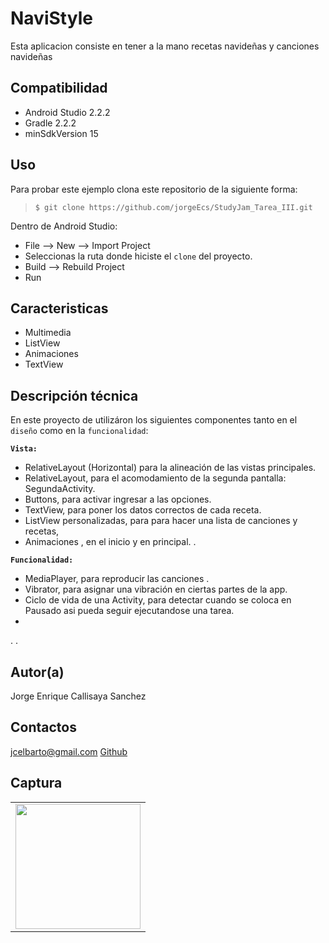 NaviStyle
========================

Esta aplicacion consiste en tener a la mano recetas navideñas y canciones navideñas


Compatibilidad
------------

  * Android Studio 2.2.2
  * Gradle 2.2.2
  * minSdkVersion 15


Uso
---------
Para probar este ejemplo clona este repositorio de la siguiente forma:
>
>     $ git clone https://github.com/jorgeEcs/StudyJam_Tarea_III.git

Dentro de Android Studio:

* File --> New --> Import Project
* Seleccionas la ruta donde hiciste el `clone` del proyecto.
* Build --> Rebuild Project
* Run

Caracteristicas
---
* Multimedia
* ListView
* Animaciones
* TextView


Descripción técnica
---
En este proyecto de utilizáron los siguientes componentes tanto en el `diseño` como en la `funcionalidad`:

**`Vista:`**
* RelativeLayout (Horizontal) para la alineación de las vistas principales.
* RelativeLayout, para el acomodamiento de la segunda pantalla: SegundaActivity.
* Buttons, para activar ingresar a las opciones.
* TextView, para poner los datos correctos de cada receta.
* ListView personalizadas, para para hacer una lista de canciones y recetas,
* Animaciones , en el inicio y en principal.
.

**`Funcionalidad:`**
* MediaPlayer, para reproducir las canciones .
* Vibrator, para asignar una vibración en ciertas partes de la app.
* Ciclo de vida de una Activity, para detectar cuando se coloca en Pausado asi pueda seguir ejecutandose una tarea.
*
.
.

Autor(a)
---
Jorge Enrique Callisaya Sanchez

Contactos
---
jcelbarto@gmail.com
[Github](https://www.github.com/jorgeEcs)<br>

Captura
---------

<div>
    <center>
        <table border="0">
            <tr>
                <td>
                    <img src="/img/img1.gif" width="200">
                </td>
            </tr>
        </table>
    </center>
</div>

